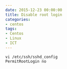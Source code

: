 ```yaml
--- 
date: 2015-12-23 00:00:00
title: Disable root login
categories: 
- centos
tags: 
- Centos
- Linux 
- ICT
---
```

    vi /etc/ssh/sshd_config
    PermitRootLogin no